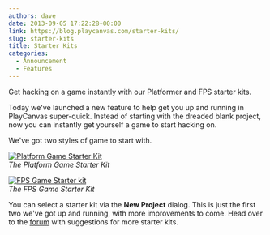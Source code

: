 ```yaml
---
authors: dave
date: 2013-09-05 17:22:28+00:00
link: https://blog.playcanvas.com/starter-kits/
slug: starter-kits
title: Starter Kits
categories:
  - Announcement
  - Features
---
```


Get hacking on a game instantly with our Platformer and FPS starter kits.

Today we've launched a new feature to help get you up and running in PlayCanvas super-quick. Instead of starting with the dreaded blank project, now you can instantly get yourself a game to start hacking on.

We've got two styles of game to start with.

[![Platform Game Starter Kit](/img/platformer_small.png)](/img/platformer_small.png)
<br />_The Platform Game Starter Kit_

[![FPS Game Starter kit](/img/fps_small.png)](/img/fps_small.png)
<br />_The FPS Game Starter Kit_

You can select a starter kit via the **New Project** dialog. This is just the first two we've got up and running, with more improvements to come. Head over to the [forum](https://forum.playcanvas.com) with suggestions for more starter kits.
